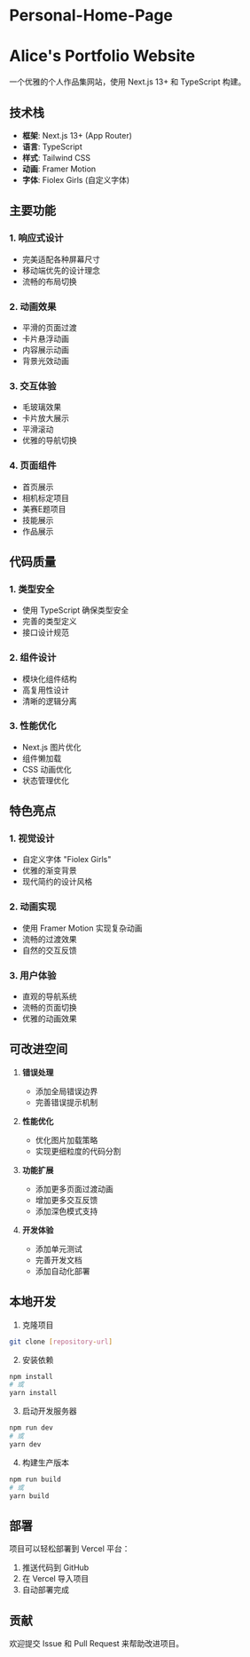 # Personal-Home-Page

# Alice's Portfolio Website

一个优雅的个人作品集网站，使用 Next.js 13+ 和 TypeScript 构建。

## 技术栈

- **框架**: Next.js 13+ (App Router)
- **语言**: TypeScript
- **样式**: Tailwind CSS
- **动画**: Framer Motion
- **字体**: Fiolex Girls (自定义字体)


## 主要功能

### 1. 响应式设计
- 完美适配各种屏幕尺寸
- 移动端优先的设计理念
- 流畅的布局切换

### 2. 动画效果
- 平滑的页面过渡
- 卡片悬浮动画
- 内容展示动画
- 背景光效动画

### 3. 交互体验
- 毛玻璃效果
- 卡片放大展示
- 平滑滚动
- 优雅的导航切换

### 4. 页面组件
- 首页展示
- 相机标定项目
- 美赛E题项目
- 技能展示
- 作品展示

## 代码质量

### 1. 类型安全
- 使用 TypeScript 确保类型安全
- 完善的类型定义
- 接口设计规范

### 2. 组件设计
- 模块化组件结构
- 高复用性设计
- 清晰的逻辑分离

### 3. 性能优化
- Next.js 图片优化
- 组件懒加载
- CSS 动画优化
- 状态管理优化

## 特色亮点

### 1. 视觉设计
- 自定义字体 "Fiolex Girls"
- 优雅的渐变背景
- 现代简约的设计风格

### 2. 动画实现
- 使用 Framer Motion 实现复杂动画
- 流畅的过渡效果
- 自然的交互反馈

### 3. 用户体验
- 直观的导航系统
- 流畅的页面切换
- 优雅的动画效果

## 可改进空间

1. **错误处理**
   - 添加全局错误边界
   - 完善错误提示机制

2. **性能优化**
   - 优化图片加载策略
   - 实现更细粒度的代码分割

3. **功能扩展**
   - 添加更多页面过渡动画
   - 增加更多交互反馈
   - 添加深色模式支持

4. **开发体验**
   - 添加单元测试
   - 完善开发文档
   - 添加自动化部署

## 本地开发

1. 克隆项目
```bash
git clone [repository-url]
```

2. 安装依赖
```bash
npm install
# 或
yarn install
```

3. 启动开发服务器
```bash
npm run dev
# 或
yarn dev
```

4. 构建生产版本
```bash
npm run build
# 或
yarn build
```

## 部署

项目可以轻松部署到 Vercel 平台：

1. 推送代码到 GitHub
2. 在 Vercel 导入项目
3. 自动部署完成

## 贡献

欢迎提交 Issue 和 Pull Request 来帮助改进项目。


